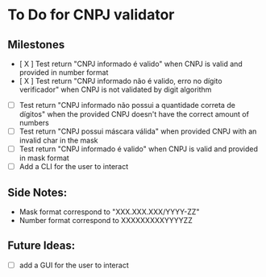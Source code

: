 # To Do for CNPJ validator

## Milestones

- [ X ] Test return "CNPJ informado é valido" when CNPJ is valid and provided in number format
- [ X ] Test return "CNPJ informado não é valido, erro no dígito verificador" when CNPJ is not validated by digit algorithm
- [ ] Test return "CNPJ informado não possui a quantidade correta de dígitos" when the provided CNPJ doesn't have the correct amount of numbers
- [ ] Test return "CNPJ possui máscara válida" when provided CNPJ with an invalid char in the mask
- [ ] Test return "CNPJ informado é valido" when CNPJ is valid and provided in mask format
- [ ] Add a CLI for the user to interact

## Side Notes:

- Mask format correspond to "XXX.XXX.XXX/YYYY-ZZ"
- Number format correspond to XXXXXXXXXYYYYZZ

## Future Ideas:

- [ ] add a GUI for the user to interact

